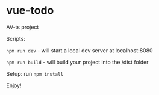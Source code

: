 # vue-todo

AV-ts project

Scripts:

`npm run dev` - will start a local dev server at localhost:8080

`npm run build` - will build your project into the /dist folder

Setup: run `npm install`

Enjoy!


